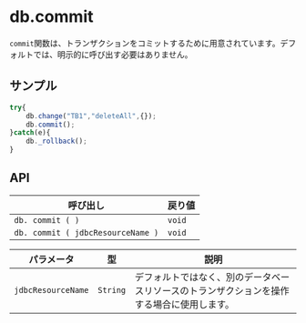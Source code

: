 # db.commit

`commit`関数は、トランザクションをコミットするために用意されています。デフォルトでは、明示的に呼び出す必要はありません。

## サンプル

```javascript
try{
    db.change("TB1","deleteAll",{});
    db.commit();
}catch(e){
    db._rollback();
}
```

## API

| 呼び出し | 戻り値 |
|---|---|
| `db. commit ( )` | `void` |
| `db. commit ( jdbcResourceName )` | `void` |

| パラメータ | 型 | 説明 |
|---|---|---|
| `jdbcResourceName` | `String` | デフォルトではなく、別のデータベースリソースのトランザクションを操作する場合に使用します。 |